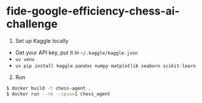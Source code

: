# fide-google-efficiency-chess-ai-challenge

1. Set up Kaggle locally

- Get your API key, put it in `~/.kaggle/kaggle.json`
- `uv venv`
- `uv pip install kaggle pandas numpy matplotlib seaborn scikit-learn`

2. Run

```bash
$ docker build -t chess-agent .
$ docker run --rm --cpus=1 chess_agent
```

